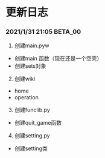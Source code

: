 # 更新日志

### 2021/1/31 21:05 BETA_00
1. 创建main.pyw
  - 创建main 函数（现在还是一个空壳）
  - 创建sets对象
2. 创建wiki
  - home
  - operation
3. 创建funclib.py
  - 创建quit_game函数
4. 创建setting.py
  - 创建setting类
